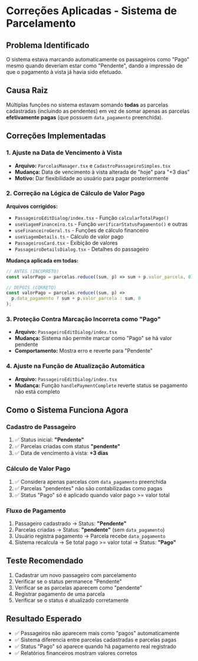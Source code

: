 # Correções Aplicadas - Sistema de Parcelamento

## Problema Identificado
O sistema estava marcando automaticamente os passageiros como "Pago" mesmo quando deveriam estar como "Pendente", dando a impressão de que o pagamento à vista já havia sido efetuado.

## Causa Raiz
Múltiplas funções no sistema estavam somando **todas** as parcelas cadastradas (incluindo as pendentes) em vez de somar apenas as parcelas **efetivamente pagas** (que possuem `data_pagamento` preenchida).

## Correções Implementadas

### 1. Ajuste na Data de Vencimento à Vista
- **Arquivo:** `ParcelasManager.tsx` e `CadastroPassageiroSimples.tsx`
- **Mudança:** Data de vencimento à vista alterada de "hoje" para "+3 dias"
- **Motivo:** Dar flexibilidade ao usuário para pagar posteriormente

### 2. Correção na Lógica de Cálculo de Valor Pago
**Arquivos corrigidos:**
- `PassageiroEditDialog/index.tsx` - Função `calcularTotalPago()`
- `useViagemFinanceiro.ts` - Função `verificarStatusPagamento()` e outras
- `useFinanceiroGeral.ts` - Funções de cálculo financeiro
- `useViagemDetails.ts` - Cálculo de valor pago
- `PassageirosCard.tsx` - Exibição de valores
- `PassageiroDetailsDialog.tsx` - Detalhes do passageiro

**Mudança aplicada em todas:**
```typescript
// ANTES (INCORRETO)
const valorPago = parcelas.reduce((sum, p) => sum + p.valor_parcela, 0);

// DEPOIS (CORRETO)
const valorPago = parcelas.reduce((sum, p) => 
  p.data_pagamento ? sum + p.valor_parcela : sum, 0
);
```

### 3. Proteção Contra Marcação Incorreta como "Pago"
- **Arquivo:** `PassageiroEditDialog/index.tsx`
- **Mudança:** Sistema não permite marcar como "Pago" se há valor pendente
- **Comportamento:** Mostra erro e reverte para "Pendente"

### 4. Ajuste na Função de Atualização Automática
- **Arquivo:** `PassageiroEditDialog/index.tsx`
- **Mudança:** Função `handlePaymentComplete` reverte status se pagamento não está completo

## Como o Sistema Funciona Agora

### Cadastro de Passageiro
1. ✅ Status inicial: **"Pendente"**
2. ✅ Parcelas criadas com status **"pendente"**
3. ✅ Data de vencimento à vista: **+3 dias**

### Cálculo de Valor Pago
1. ✅ Considera apenas parcelas com `data_pagamento` preenchida
2. ✅ Parcelas "pendentes" não são contabilizadas como pagas
3. ✅ Status "Pago" só é aplicado quando valor pago >= valor total

### Fluxo de Pagamento
1. Passageiro cadastrado → Status: **"Pendente"**
2. Parcelas criadas → Status: **"pendente"** (sem `data_pagamento`)
3. Usuário registra pagamento → Parcela recebe `data_pagamento`
4. Sistema recalcula → Se total pago >= valor total → Status: **"Pago"**

## Teste Recomendado
1. Cadastrar um novo passageiro com parcelamento
2. Verificar se o status permanece "Pendente"
3. Verificar se as parcelas aparecem como "pendente"
4. Registrar pagamento de uma parcela
5. Verificar se o status é atualizado corretamente

## Resultado Esperado
- ✅ Passageiros não aparecem mais como "pagos" automaticamente
- ✅ Sistema diferencia entre parcelas cadastradas e parcelas pagas
- ✅ Status "Pago" só aparece quando há pagamento real registrado
- ✅ Relatórios financeiros mostram valores corretos